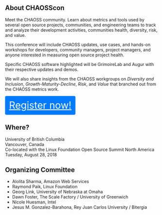 ## About CHAOSScon

Meet the CHAOSS community. Learn about metrics and tools used by several open source projects, communities, and engineering teams to track and analyze their development activities, communities health, diversity, risk, and value.

This conference will include CHAOSS updates, use cases, and hands-on workshops for developers, community managers, project managers, and anyone interested in measuring open source project health.

Specific CHAOSS software highlighted will be GrimoireLab and Augur with their respective updates and demos.

We will also share insights from the CHAOSS workgroups on *Diversity and Inclusion*, *Growth-Maturity-Decline*, *Risk*, and *Value* that branched out from the CHAOSS metrics work.

<a class="btn btn-primary" href="https://regonline.com/chaossconna2018" style="display: inline-block; font-weight: 400; text-align: center; white-space: nowrap; vertical-align: middle; user-select: none; border: 1px solid transparent; padding: .375rem .75rem; font-size: 2rem; line-height: 1.5; border-radius: .25rem; transition: color .15s ease-in-out,background-color .15s ease-in-out,border-color .15s ease-in-out,box-shadow .15s ease-in-out; margin: auto; color: #fff; background-color: #007bff; border-color: #007bff;">Register now!</a>

## Where?
University of British Columbia<br />
Vancouver, Canada<br />
Co-located with the Linux Foundation Open Source Summit North America<br />
Tuesday, August 28, 2018

## Organizing Committee

* Alolita Sharma, Amazon Web Services
* Raymond Paik, Linux Foundation
* Georg Link, University of Nebraska at Omaha
* Dawn Foster, The Scale Factory / University of Greenwich
* Nicole Huesman, Intel
* Jesus M. Gonzalez-Barahona, Rey Juan Carlos University / Bitergia
